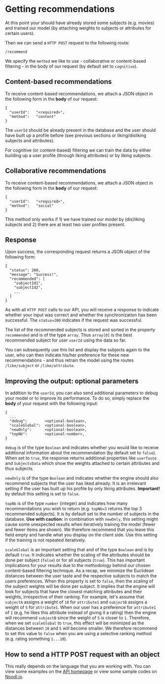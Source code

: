# Getting recommendations

At this point your should have already stored some subjects (e.g. movies) and trained our model (by attaching weights to subjects or attributes for certain users).

Then we can send a `HTTP POST` request to the following route:

```
/recommend
```

We specify the `method` we like to use - collaborative or content-based filtering - in the body of our request (by default set to `cognitive`).

## Content-based recommendations

To receive content-based recommendations, we attach a JSON object in the following form in the **body** of our request:

```
{
  "userId":   "<required>",
  "method":   "content"
}
```

The `userId` should be already present in the database and the user should have built up a profile before (see previous sections or liking/disliking subjects and attributes).

For cognitive (or content-based) filtering we can train the data by either building up a user profile (through liking attributes) or by liking subjects.

## Collaborative recommendations

To receive content-based recommendations, we attach a JSON object in the following form in the **body** of our request:

```
{
  "userId":   "<required>",
  "method":   "social"
}
```

This method only works if 1) we have trained our model by (dis)liking subjects and 2) there are at least two user profiles present.

## Response

Upon success, the corresponding request returns a JSON object of the following form:

```
{
  "status": 200,
  "message": "Success!",
  "recommended": [
    "subjectId1",
    "subjectId2",
    ...
  ]
}
```

As with all `HTTP POST` calls to our API, you will receive a response to indicate whether your input was correct and whether the synchronization has been successful. The `status=200` indicates if the request was successful.

The list of the recommended subjects is stored and sorted in the property `recommended` and is of the type `array`. Thus `array[0]` is the best recommended subject for user `userId` using the data so far.

You can subsequently use this list and display the subjects again to the user, who can then indicate his/her preference for these new recommendations - and thus retrain the model using the routes `/like/subject` or `/like/attribute`.

## Improving the output: optional parameters

In addition to the `userId`, you can also send additional parameters to debug your model or to improve its performance. To do so, simply replace the **body** of your request with the following input:

```
{
  ...
  "debug":        <optional-boolean>,
  "scaleGlobal":  <optional-boolean>,
  "newOnly":      <optional-boolean>,
  "topNb":        <optional-number>,
}
```

`debug` is of the type `Boolean` and indicates whether you would like to receive additional information about the recommendation (by default set to `false`). When set to `true`, the response returns additional properties like `userTaste` and `SubjectsData` which show the weights attached to certain attributes and thus subjects.

`newOnly` is of the type `Boolean` and indicates whether the engine should also recommend subjects that the user has liked already. It is an irrelevant setting if the user has built up his profile by only liking attributes. **Important!** by default this setting is set to `false`.

`topNb` is of the type `number` (integer) and indicates how many recommendations you wish to return (e.g. `topNb=3` returns the top 3 recommended subjects). It is by default set to the number of subjects in the database. **Use with caution:** in combination with `newOnly`, this setting might cause some unexpected results when iteratively training the model (fewer and fewer items are shown). We therefore recommend that you leave this field empty and handle what you display on the client side. Use this setting if the training is not repeated iteratively.

`scaleGlobal` is an important setting that and of the type `Boolean` and is by default `true`. It indicates whether the scaling of the attributes should be done per subject (`false`) or for all subjects (`true`). This has important implications for your results due to the methodology behind our chosen content-based filtering technique. As a recap, we minimize the Euclidean distances between the user taste and the respective subjects to match the users preferences. When this property is set to `false`, then the scaling of the subject weights will be done per subject. It implies that the engine will look for subjects that have the closest matching attributes and their weights, irrespective of their ranking. For example, let's assume that `subjectA` assigns a weight of `10` for `attribute1` and `subjectB` assigns a weight of `5` for `attribute1`. When our user has a preference for `attribute1` of `1` (e.g. he likes this attribute instead of giving it a rating) then the engine will recommend `subjectB` since the weight of `5` is closer to `1`. Therefore, when we set `scaleGlobal` to `true`, this effect will be minimized as the distances between `10` and `5` will become smaller. We therefore recommend to set this value to `false` when you are using a selective ranking method (e.g. rating something `1...10`).

## How to send a HTTP POST request with an object

This really depends on the language that you are working with. You can view some examples on the [API homepage](https://mashape.com) or view some sample codes on [Noodl.io](https://www.noodl.io).
